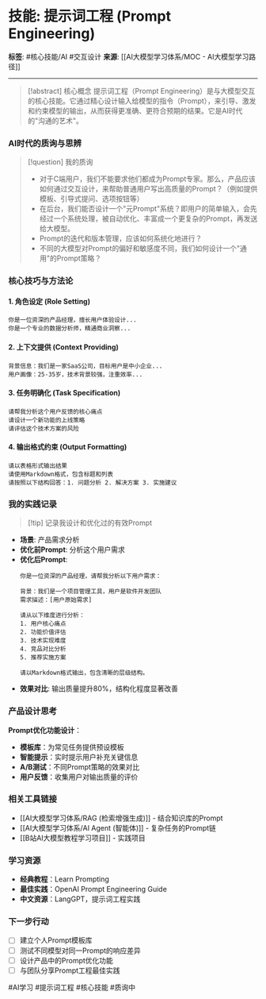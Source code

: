 # 技能: 提示词工程 (Prompt Engineering)

**标签**: #核心技能/AI #交互设计
**来源**: [[AI大模型学习体系/MOC - AI大模型学习路径]]

---

> [!abstract] 核心概念
> 提示词工程（Prompt Engineering）是与大模型交互的核心技能。它通过精心设计输入给模型的指令（Prompt），来引导、激发和约束模型的输出，从而获得更准确、更符合预期的结果。它是AI时代的"沟通的艺术"。

### AI时代的质询与思辨
> [!question] 我的质询
> - 对于C端用户，我们不能要求他们都成为Prompt专家。那么，产品应该如何通过交互设计，来帮助普通用户写出高质量的Prompt？（例如提供模板、引导式提问、选项按钮等）
> - 在后台，我们能否设计一个"元Prompt"系统？即用户的简单输入，会先经过一个系统处理，被自动优化、丰富成一个更复杂的Prompt，再发送给大模型。
> - Prompt的迭代和版本管理，应该如何系统化地进行？
> - 不同的大模型对Prompt的偏好和敏感度不同，我们如何设计一个"通用"的Prompt策略？

### 核心技巧与方法论

#### 1. 角色设定 (Role Setting)
```
你是一位资深的产品经理，擅长用户体验设计...
你是一个专业的数据分析师，精通商业洞察...
```

#### 2. 上下文提供 (Context Providing)
```
背景信息：我们是一家SaaS公司，目标用户是中小企业...
用户画像：25-35岁，技术背景较强，注重效率...
```

#### 3. 任务明确化 (Task Specification)
```
请帮我分析这个用户反馈的核心痛点
请设计一个新功能的上线策略
请评估这个技术方案的风险
```

#### 4. 输出格式约束 (Output Formatting)
```
请以表格形式输出结果
请使用Markdown格式，包含标题和列表
请按照以下结构回答：1. 问题分析 2. 解决方案 3. 实施建议
```

### 我的实践记录
> [!tip] 记录我设计和优化过的有效Prompt

- **场景**: 产品需求分析
- **优化前Prompt**: 分析这个用户需求
- **优化后Prompt**: 
  ```
  你是一位资深的产品经理，请帮我分析以下用户需求：
  
  背景：我们是一个项目管理工具，用户是软件开发团队
  需求描述：[用户原始需求]
  
  请从以下维度进行分析：
  1. 用户核心痛点
  2. 功能价值评估
  3. 技术实现难度
  4. 竞品对比分析
  5. 推荐实施方案
  
  请以Markdown格式输出，包含清晰的层级结构。
  ```
- **效果对比**: 输出质量提升80%，结构化程度显著改善

### 产品设计思考
**Prompt优化功能设计**：
- **模板库**：为常见任务提供预设模板
- **智能提示**：实时提示用户补充关键信息
- **A/B测试**：不同Prompt策略的效果对比
- **用户反馈**：收集用户对输出质量的评价

### 相关工具链接
- [[AI大模型学习体系/RAG (检索增强生成)]] - 结合知识库的Prompt
- [[AI大模型学习体系/AI Agent (智能体)]] - 复杂任务的Prompt链
- [[B站AI大模型教程学习项目]] - 实践项目

### 学习资源
- **经典教程**：Learn Prompting
- **最佳实践**：OpenAI Prompt Engineering Guide
- **中文资源**：LangGPT，提示词工程实践

### 下一步行动
- [ ] 建立个人Prompt模板库
- [ ] 测试不同模型对同一Prompt的响应差异
- [ ] 设计产品中的Prompt优化功能
- [ ] 与团队分享Prompt工程最佳实践

#AI学习 #提示词工程 #核心技能 #质询中